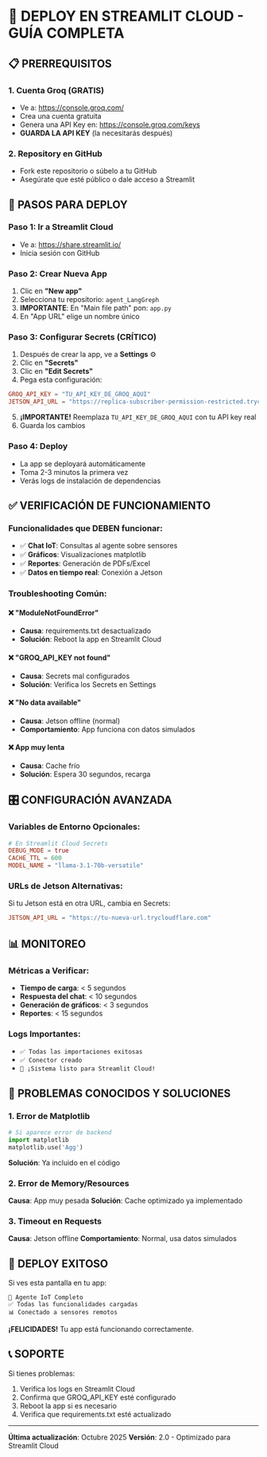 # 🚀 DEPLOY EN STREAMLIT CLOUD - GUÍA COMPLETA

## 📋 PRERREQUISITOS

### 1. Cuenta Groq (GRATIS)
- Ve a: https://console.groq.com/
- Crea una cuenta gratuita
- Genera una API Key en: https://console.groq.com/keys
- **GUARDA LA API KEY** (la necesitarás después)

### 2. Repository en GitHub
- Fork este repositorio o súbelo a tu GitHub
- Asegúrate que esté público o dale acceso a Streamlit

## 🎯 PASOS PARA DEPLOY

### Paso 1: Ir a Streamlit Cloud
- Ve a: https://share.streamlit.io/
- Inicia sesión con GitHub

### Paso 2: Crear Nueva App
1. Clic en **"New app"**
2. Selecciona tu repositorio: `agent_LangGreph`
3. **IMPORTANTE**: En "Main file path" pon: `app.py`
4. En "App URL" elige un nombre único

### Paso 3: Configurar Secrets (CRÍTICO)
1. Después de crear la app, ve a **Settings** ⚙️
2. Clic en **"Secrets"**
3. Clic en **"Edit Secrets"**
4. Pega esta configuración:

```toml
GROQ_API_KEY = "TU_API_KEY_DE_GROQ_AQUI"
JETSON_API_URL = "https://replica-subscriber-permission-restricted.trycloudflare.com"
```

5. **¡IMPORTANTE!** Reemplaza `TU_API_KEY_DE_GROQ_AQUI` con tu API key real
6. Guarda los cambios

### Paso 4: Deploy
- La app se deployará automáticamente
- Toma 2-3 minutos la primera vez
- Verás logs de instalación de dependencias

## ✅ VERIFICACIÓN DE FUNCIONAMIENTO

### Funcionalidades que DEBEN funcionar:
- ✅ **Chat IoT**: Consultas al agente sobre sensores
- ✅ **Gráficos**: Visualizaciones matplotlib
- ✅ **Reportes**: Generación de PDFs/Excel
- ✅ **Datos en tiempo real**: Conexión a Jetson

### Troubleshooting Común:

#### ❌ "ModuleNotFoundError"
- **Causa**: requirements.txt desactualizado
- **Solución**: Reboot la app en Streamlit Cloud

#### ❌ "GROQ_API_KEY not found"
- **Causa**: Secrets mal configurados
- **Solución**: Verifica los Secrets en Settings

#### ❌ "No data available"
- **Causa**: Jetson offline (normal)
- **Comportamiento**: App funciona con datos simulados

#### ❌ App muy lenta
- **Causa**: Cache frío
- **Solución**: Espera 30 segundos, recarga

## 🎛️ CONFIGURACIÓN AVANZADA

### Variables de Entorno Opcionales:
```toml
# En Streamlit Cloud Secrets
DEBUG_MODE = true
CACHE_TTL = 600
MODEL_NAME = "llama-3.1-70b-versatile"
```

### URLs de Jetson Alternativas:
Si tu Jetson está en otra URL, cambia en Secrets:
```toml
JETSON_API_URL = "https://tu-nueva-url.trycloudflare.com"
```

## 📊 MONITOREO

### Métricas a Verificar:
- **Tiempo de carga**: < 5 segundos
- **Respuesta del chat**: < 10 segundos
- **Generación de gráficos**: < 3 segundos
- **Reportes**: < 15 segundos

### Logs Importantes:
- `✅ Todas las importaciones exitosas`
- `✅ Conector creado`
- `🎯 ¡Sistema listo para Streamlit Cloud!`

## 🚨 PROBLEMAS CONOCIDOS Y SOLUCIONES

### 1. Error de Matplotlib
```python
# Si aparece error de backend
import matplotlib
matplotlib.use('Agg')
```
**Solución**: Ya incluido en el código

### 2. Error de Memory/Resources
**Causa**: App muy pesada
**Solución**: Cache optimizado ya implementado

### 3. Timeout en Requests
**Causa**: Jetson offline
**Comportamiento**: Normal, usa datos simulados

## 🎉 DEPLOY EXITOSO

Si ves esta pantalla en tu app:
```
🤖 Agente IoT Completo
✅ Todas las funcionalidades cargadas
📊 Conectado a sensores remotos
```

**¡FELICIDADES!** Tu app está funcionando correctamente.

## 📞 SOPORTE

Si tienes problemas:
1. Verifica los logs en Streamlit Cloud
2. Confirma que GROQ_API_KEY esté configurado
3. Reboot la app si es necesario
4. Verifica que requirements.txt esté actualizado

---
**Última actualización**: Octubre 2025
**Versión**: 2.0 - Optimizado para Streamlit Cloud